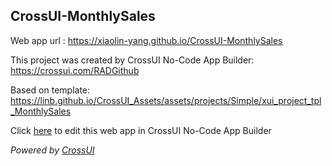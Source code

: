 ## CrossUI-MonthlySales
Web app url : https://xiaolin-yang.github.io/CrossUI-MonthlySales

This project was created by CrossUI No-Code App Builder: https://crossui.com/RADGithub

Based on template: https://linb.github.io/CrossUI_Assets/assets/projects/Simple/xui_project_tpl_MonthlySales

Click [here](https://crossui.com/RADGithub/#!from=github&owner=xiaolin-yang&repo=CrossUI-MonthlySales) to edit this web app in CrossUI No-Code App Builder

<i>Powered by [CrossUI](https://crossui.com)</i>
